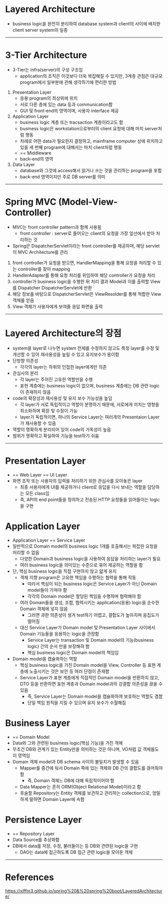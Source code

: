 # Layered Architecture
- business logic을 완전히 분리하여 database system과 client의 사이에 배치한 client server system의 일종
---




# 3-Tier Architecture
- 3-Tier는 infra(server)의 구성 구조임
	- application의 조직은 이것보다 더욱 복잡해질 수 있지만, 3계층 관점은 대규모 program에서 일부분에 관해 생각하기에 편리한 방법
1. Presentation Layer
	- 응용 program의 최상위에 위치
	- 서로 다른 층에 있는 data 등과 communication함
	- GUI 및 front-end의 영역이며, 사용자 interface 제공
2. Application Layer
	- business logic 계층 또는 tracsaction 계층이라고도 함
	- business logic은 workstation으로부터의 client 요청에 대해 마치 server처럼 행동
	- 차례로 어떤 data가 필요한지 결정하고, mainframe computer 상에 위치하고 있을 세 번째 program에 대해서는 마치 client처럼 행동
	- == Middleware
	- back-end의 영역
3. Data Layer
	- database와 그것에 access해서 읽거나 쓰는 것을 관리하는 program을 포함
	- back-end 영역이지만 주로 DB server를 의미
---




# Spring MVC (Model-View-Controller)
- MVC는 front controller pattern과 함께 사용됨
	- front controller : server로 들어오는 client의 요청을 가장 앞선에서 받아 처리하는 것
- Spring은 DispatcherServlet이라는 front controller를 제공하며, 해당 servlet이 MVC Architecture를 관리
1. front controller가 요청을 받으면, HandlerMapping을 통해 요청을 처리할 수 있는 controller를 찾아 mapping
2. HandlerAdapter를 통해 요청 처리를 위임하여 해당 controller가 요청을 처리
3. controller가 business logic을 수행한 뒤 처리 결과 Model과 이를 출력할 View를 Dispatcher DispatcherServlet에 반환
4. 해당 정보를 바탕으로 DispatcherServlet은 ViewResolder를 통해 적합한 View 객체를 얻음
5. View 객체가 사용자에게 보여줄 응답 화면을 출력
---




# Layered Architecture의 장점
- system을 layer로 나누면 system 전체를 수정하지 않고도 특정 layer를 수정 및 개선할 수 있어 재사용성을 높일 수 있고 유지보수가 용이함
- 단방향 의존성
	- 각각의 layer는 하위의 인접한 layer에게만 의존
- 관심사의 분리
	- 각 layer는 주어진 고유한 역할만을 수행
	- 표현 계층에는 business logic이 없으며, business 계층에는 DB 관련 logic이 존재하지 않음
- code의 확장성과 재사용성 및 유지 보수 가능성을 높임
	- 각 layer가 서로 독립적이고 역할이 분명하기 때문에, 서로에게 끼치는 영향을 최소화하며 확장 및 수정이 가능
	- layer가 독립적이면, 하나의 Service Layer는 여러개의 Presentaion Layer가 재사용할 수 있음
- 역할이 명확하게 분리되어 있어 code의 가독성이 높음
- 범위가 명확하고 확실하여 기능을 test하기 쉬움
---



# Presentation Layer
- == Web Layer == UI Layer
- 화면 조작 또는 사용자의 입력을 처리하기 위한 관심사를 모아놓은 layer
	- 최종 사용자에게 UI를 제공하거나 client로 응답을 다시 보내는 역할을 담당하는 모든 class임
	- 즉, API의 end point들을 정의하고 전송된 HTTP 요청들을 읽어들이는 logic을 구현


# Application Layer
- Application Layer == Service Layer
- 일반적으로 Domain model의 business logic 1개를 호출해서는 복잡한 요청을 처리할 수 없음
	- 다양한 Domain과 business logic을 사용하여 응답을 처리하는 layer가 필요
	- 여러 business logic을 의미있는 수준으로 묶어 제공하는 역할을 함
- 단, 핵심 business logic을 직접 구현하지 않고 얇게 유지
	- 객체 지향 program은 고유한 책임을 수행하는 협력을 통해 작동
		- 따라서 핵심이 되는 business logic은 Service Layer가 아닌 Domain model들이 가져야 함
		- 각각의 Domain model은 할당된 책임을 수행하며 협력해야 함
	- 여러 Domain들을 생성, 조합, 협력시키는 application(응용) logic을 순수한 Domain 객체에 넣지 않음
		- 그러면 과한 의존성이 생겨 test하기 어렵고, 결합도가 높아지며 응집도가 떨어짐
	- 대신 Service Layer가 Domain model 및 Presentation Layer 사이에서 Domain 기능들을 응용하는 logic을 관장함
		- Service Layer는 transaction 및 Domain model의 기능(business logic) 간의 순서 만을 보장해햐 함
		- 핵심 business logic은 Domain model의 책임임
- Domain model을 캡슐화하는 역할
	- 핵심 business logic을 가진 Domain model을 View, Controller 등 표현 계층에 노출시키는 것은 보안 등 여러 단점이 존재함
	- Service Layer가 표현 계층에게 직접적인 Domain model을 반환하지 않고, DTO 등을 반환하면 표현 계층과 Domain model과의 강결합 의존성을 끊을 수 있음
		- 즉, Service Layer는 Domain model을 캡슐화하여 보호하는 역할도 겸함
		- 단일 책임 원칙을 지킬 수 있으며 유지 보수가 수월해짐


# Business Layer
- == Domain Model
- Data와 그와 관련된 business logic(핵심 기능)을 가진 객체
- 무조건 DB와 관계가 있는 Entity만을 의미하는 것은 아니며, VO처럼 값 객체들도 이 영역임
- Domain 객체 model과 DB schema 사이의 불일치가 발생할 수 있음
	- Mapper를 중간에 둬서 Domain 쪽에 있는 객체와 DB 간의 결합도를 끊어줘야 함
		- 즉, Domain 객체느 DB에 대해 독립적이어야 함
	- Data Mapper는 흔히 ORM(Object Relational Model)이라고 함
	- 후술할 Repository는 Entity 객체를 보관하고 관리하는 collection으로, 엄밀하게 말하면 Domain Layer에 속함


# Persistence Layer
- == Repository Layer
- Data Source를 추상화함
- DB에서 data를 저장, 수정, 불러들이는 등 DB와 관련된 logic을 구현
	- DAO는 data에 접근하도록 DB 접근 관련 logic을 모아둔 객체
---




# References
https://xlffm3.github.io/spring%20&%20spring%20boot/LayeredArchitecture/